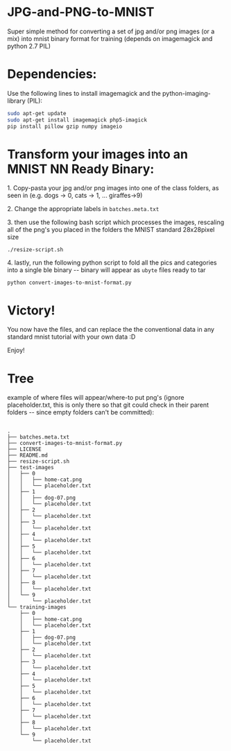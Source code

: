 # JPG-and-PNG-to-MNIST

Super simple method for converting a set of jpg and/or png images (or a mix) into mnist binary format for training (depends on imagemagick and python 2.7 PIL)

# Dependencies:

Use the following lines to install imagemagick and the python-imaging-library (PIL):

```bash
sudo apt-get update
sudo apt-get install imagemagick php5-imagick
pip install pillow gzip numpy imageio
```

# Transform your images into an MNIST NN Ready Binary:


1\. Copy-pasta your jpg and/or png images into one of the class folders, as seen in  (e.g. dogs -> 0, cats -> 1, ... giraffes->9)

2\. Change the appropriate labels in `batches.meta.txt`

3\. then use the following bash script which processes the images, rescaling all of the png's you placed in the folders the MNIST standard 28x28pixel size

`./resize-script.sh`

4\. lastly, run the following python script to fold all the pics and categories into a single ble binary -- binary will appear as `ubyte` files ready to tar

`python convert-images-to-mnist-format.py`


# Victory!

You now have the files, and can replace the the conventional data in any standard mnist tutorial with your own data :D

Enjoy!

# Tree

example of where files will appear/where-to put png's (ignore placeholder.txt, this is only there so that git could check in their parent folders -- since empty folders can't be committed):
```

.
├── batches.meta.txt
├── convert-images-to-mnist-format.py
├── LICENSE
├── README.md
├── resize-script.sh
├── test-images
│   ├── 0
│   │   ├── home-cat.png
│   │   └── placeholder.txt
│   ├── 1
│   │   ├── dog-07.png
│   │   └── placeholder.txt
│   ├── 2
│   │   └── placeholder.txt
│   ├── 3
│   │   └── placeholder.txt
│   ├── 4
│   │   └── placeholder.txt
│   ├── 5
│   │   └── placeholder.txt
│   ├── 6
│   │   └── placeholder.txt
│   ├── 7
│   │   └── placeholder.txt
│   ├── 8
│   │   └── placeholder.txt
│   └── 9
│       └── placeholder.txt
└── training-images
    ├── 0
    │   ├── home-cat.png
    │   └── placeholder.txt
    ├── 1
    │   ├── dog-07.png
    │   └── placeholder.txt
    ├── 2
    │   └── placeholder.txt
    ├── 3
    │   └── placeholder.txt
    ├── 4
    │   └── placeholder.txt
    ├── 5
    │   └── placeholder.txt
    ├── 6
    │   └── placeholder.txt
    ├── 7
    │   └── placeholder.txt
    ├── 8
    │   └── placeholder.txt
    └── 9
        └── placeholder.txt
```

